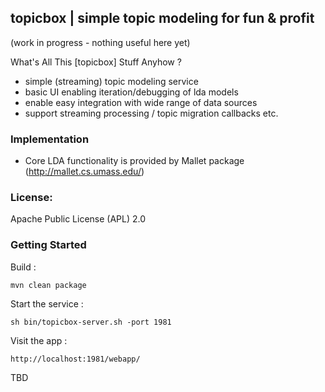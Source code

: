 topicbox | simple topic modeling for fun & profit
--------------------------------

(work in progress - nothing useful here yet)

What's All This [topicbox] Stuff Anyhow ?

* simple (streaming) topic modeling service
* basic UI enabling iteration/debugging of lda models
* enable easy integration with wide range of data sources
* support streaming processing / topic migration callbacks etc.

### Implementation

* Core LDA functionality is provided by Mallet package (http://mallet.cs.umass.edu/)

### License:

Apache Public License (APL) 2.0

### Getting Started

Build :

    mvn clean package

Start the service :

    sh bin/topicbox-server.sh -port 1981

Visit the app :

    http://localhost:1981/webapp/

TBD

